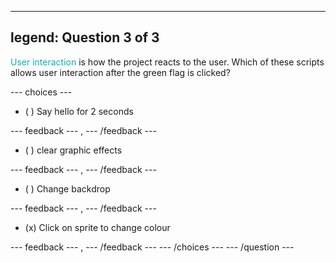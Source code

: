
---
legend: Question 3 of 3
---

<span style="color: #0faeb0">User interaction</span> is how the project reacts to the user. Which of these scripts allows user interaction after the green flag is clicked?

--- choices ---

- ( ) Say hello for 2 seconds

 --- feedback ---
,
 --- /feedback ---
- ( ) clear graphic effects

 --- feedback ---
,
 --- /feedback ---
- ( ) Change backdrop

 --- feedback ---
,
 --- /feedback ---
- (x) Click on sprite to change colour

 --- feedback ---
,
 --- /feedback ---
--- /choices ---
--- /question ---